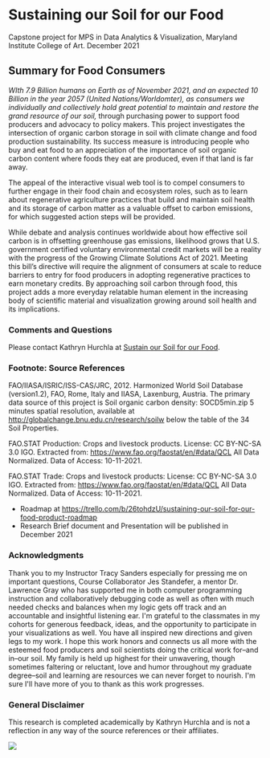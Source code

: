 # Sustaining our Soil for our Food

Capstone project for MPS in Data Analytics &amp; Visualization, Maryland Institute College of Art.
December 2021

## Summary for Food Consumers
_WIth 7.9 Billion humans on Earth as of November 2021, and an expected 10 Billion in the year 2057 (United Nations/Worldomter), as consumers we individually and collectively hold great potential to maintain and restore the grand resource of our soil,_ through purchasing power to support food producers and advocacy to policy makers. This project investigates the intersection of organic carbon storage in soil with climate change and food production sustainability. Its success measure is introducing people who buy and eat food to an appreciation of the importance of soil organic carbon content where foods they eat are produced, even if that land is far away.

The appeal of the interactive visual web tool is to compel consumers to further engage in their food chain and ecosystem roles, such as to learn about regenerative agriculture practices that build and maintain soil health and its storage of carbon matter as a valuable offset to carbon emissions, for which suggested action steps will be provided. 

While debate and analysis continues worldwide about how effective soil carbon is in offsetting greenhouse gas emissions, likelihood grows that U.S. government certified voluntary environmental credit markets will be a reality with the progress of the Growing Climate Solutions Act of 2021. Meeting this bill’s directive will require the alignment of consumers at scale to reduce barriers to entry for food producers in adopting regenerative practices to earn monetary credits. By approaching soil carbon through food, this project adds a more everyday relatable human element in the increasing body of scientific material and visualization growing around soil health and its implications.

### Comments and Questions
Please contact Kathryn Hurchla at <a href="mailto:khurchla@mics.edu?cc=kathryn@dadeda.design&subject=Soil">Sustain our Soil for our Food</a>. 

### Footnote: Source References
FAO/IIASA/ISRIC/ISS-CAS/JRC, 2012. Harmonized World Soil Database
(version1.2), FAO, Rome, Italy and IIASA, Laxenburg, Austria.
The primary data source of this project is Soil organic carbon density: SOCD5min.zip 5 minutes spatial resolution, available at http://globalchange.bnu.edu.cn/research/soilw below the table of the 34 Soil Properties.

FAO.STAT Production: Crops and livestock products. License: CC BY-NC-SA 3.0 IGO. Extracted from: https://www.fao.org/faostat/en/#data/QCL All Data Normalized. Data of Access: 10-11-2021.

FAO.STAT Trade: Crops and livestock products: License: CC BY-NC-SA 3.0 IGO. Extracted from: https://www.fao.org/faostat/en/#data/QCL All Data Normalized. Data of Access: 10-11-2021.

- Roadmap at https://trello.com/b/26tohdzU/sustaining-our-soil-for-our-food-product-roadmap
- Research Brief document and Presentation will be published in December 2021

### Acknowledgments
Thank you to my Instructor Tracy Sanders especially for pressing me on important questions, Course Collaborator Jes Standefer, a mentor Dr. Lawrence Gray who has supported me in both computer programming instruction and collaboratively debugging code as well as often with much needed checks and balances when my logic gets off track and an accountable and insightful listening ear. I'm grateful to the classmates in my cohorts for generous feedback, ideas, and the opportunity to participate in your visualizations as well. You have all inspired new directions and given legs to my work. I hope this work honors and connects us all more with the esteemed food producers and soil scientists doing the critical work for–and in–our soil. My family is held up highest for their unwavering, though sometimes faltering or reluctant, love and humor throughout my graduate degree–soil and learning are resources we can never forget to nourish. I'm sure I'll have more of you to thank as this work progresses.

### General Disclaimer
This research is completed academically by Kathryn Hurchla and is not a reflection in any way of the source references or their affiliates.

<!-- my custom buy me and a mentee a tea button -->
<a href="https://www.buymeacoffee.com/earthtokathy"><img src="https://img.buymeacoffee.com/button-api/?text=Fuel mentorship with tea&emoji=🍵&slug=earthtokathy&button_colour=ecd0df&font_colour=062D3F&font_family=Poppins&outline_colour=000000&coffee_colour=FFDD00"></a>